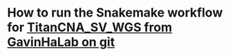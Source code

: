 # How to run the Snakemake workflow for [TitanCNA_SV_WGS from GavinHaLab on git](https://github.com/GavinHaLab/TitanCNA_SV_WGS)

